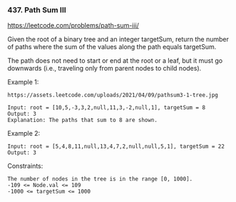 ### 437. Path Sum III

https://leetcode.com/problems/path-sum-iii/

Given the root of a binary tree and an integer targetSum, return the number of paths where the sum of the values along the path equals targetSum.

The path does not need to start or end at the root or a leaf, but it must go downwards (i.e., traveling only from parent nodes to child nodes).



Example 1:

    https://assets.leetcode.com/uploads/2021/04/09/pathsum3-1-tree.jpg

    Input: root = [10,5,-3,3,2,null,11,3,-2,null,1], targetSum = 8
    Output: 3
    Explanation: The paths that sum to 8 are shown.
Example 2:

    Input: root = [5,4,8,11,null,13,4,7,2,null,null,5,1], targetSum = 22
    Output: 3


Constraints:

    The number of nodes in the tree is in the range [0, 1000].
    -109 <= Node.val <= 109
    -1000 <= targetSum <= 1000
